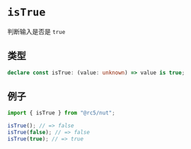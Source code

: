 # `isTrue`

判断输入是否是 `true`

## 类型

```ts
declare const isTrue: (value: unknown) => value is true;
```

## 例子

```ts
import { isTrue } from "@rc5/nut";

isTrue(); // => false
isTrue(false); // => false
isTrue(true); // => true
```
